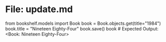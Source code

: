 # File: update.md

from bookshelf.models import Book
book = Book.objects.get(title="1984")
book.title = "Nineteen Eighty-Four"
book.save()
book  # Expected Output: <Book: Nineteen Eighty-Four>
